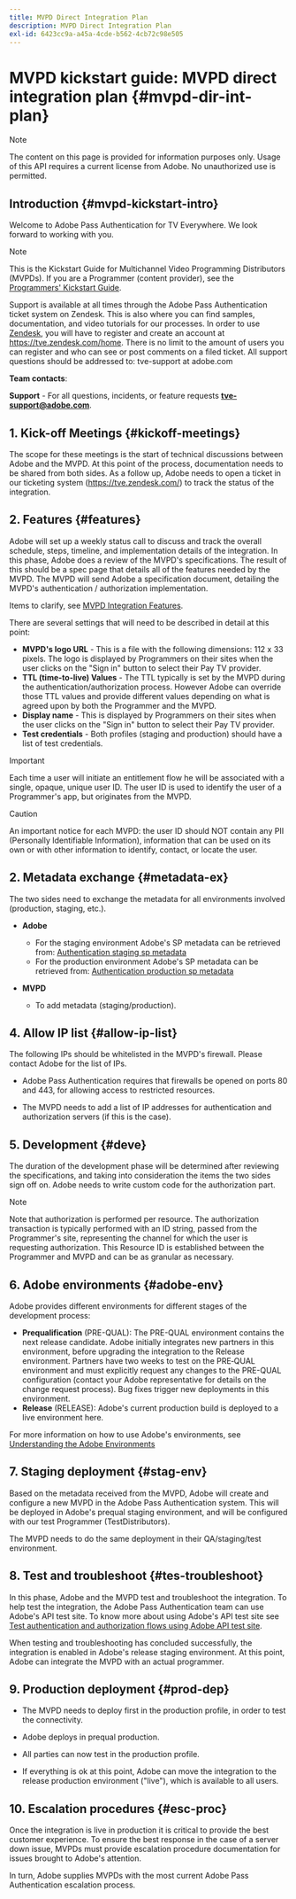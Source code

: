 ```yaml
---
title: MVPD Direct Integration Plan
description: MVPD Direct Integration Plan
exl-id: 6423cc9a-a45a-4cde-b562-4cb72c98e505
---
```

# MVPD kickstart guide: MVPD direct integration plan {#mvpd-dir-int-plan}

>[!NOTE]
>
>The content on this page is provided for information purposes only. Usage of this API requires a current license from Adobe. No unauthorized use is permitted.

## Introduction {#mvpd-kickstart-intro}

Welcome to Adobe Pass Authentication for TV Everywhere.  We look forward to working with you.

>[!NOTE]
>
>This is the Kickstart Guide for Multichannel Video Programming Distributors (MVPDs). If you are a Programmer (content provider), see the [Programmers' Kickstart Guide](/help/authentication/kickstart/programmer-kickstart-guide.md).  

Support is available at all times through the Adobe Pass Authentication ticket system on Zendesk. This is also where you can find samples, documentation, and video tutorials for our processes. In order to use [Zendesk](https://adobeprimetime.zendesk.com/), you will have to register and create an account at https://tve.zendesk.com/home. There is no limit to the amount of users you can register and who can see or post comments on a filed ticket. All support questions should be addressed to: tve-support at adobe.com
 
**Team contacts**:

**Support** - For all questions, incidents, or feature requests **tve-support@adobe.com**.

## 1. Kick-off Meetings {#kickoff-meetings}

The scope for these meetings is the start of technical discussions between Adobe and the MVPD. At this point of the process, documentation needs to be shared from both sides. As a follow up, Adobe needs to open a ticket in our ticketing system (https://tve.zendesk.com/) to track the status of the integration. 

## 2. Features {#features}

Adobe will set up a weekly status call to discuss and track the overall schedule, steps, timeline, and implementation details of the integration. In this phase, Adobe does a review of the MVPD's specifications. The result of this should be a spec page that details all of the features needed by the MVPD. The MVPD will send Adobe a specification document, detailing the MVPD's authentication / authorization implementation.
 
Items to clarify, see [MVPD Integration Features](/help/authentication/integration-guide-mvpds/mvpd-integr-features.md).
 
There are several settings that will need to be described in detail at this point:

* **MVPD's logo URL** - This is a file with the following dimensions: 112 x 33 pixels. The logo is displayed by Programmers on their sites when the user clicks on the "Sign in" button to select their Pay TV provider. 
* **TTL (time-to-live) Values** - The TTL typically is set by the MVPD during the authentication/authorization process. However Adobe can override those TTL values and provide different values depending on what is agreed upon by both the Programmer and the MVPD. 
* **Display name** - This is displayed by Programmers on their sites when the user clicks on the "Sign in" button to select their Pay TV provider. 
* **Test credentials** - Both profiles (staging and production) should have a list of test credentials.

>[!IMPORTANT]
>
>Each time a user will initiate an entitlement flow he will be associated with a single, opaque, unique user ID.  The user ID is used to identify the user of a Programmer's app, but originates from the MVPD.

>[!CAUTION]
>
>An important notice for each MVPD: the user ID should NOT contain any PII (Personally Identifiable Information), information that can be used on its own or with other information to identify, contact, or locate the user.

## 2. Metadata exchange {#metadata-ex}

The two sides need to exchange the metadata for all environments involved (production, staging, etc.).

*   **Adobe** 
    * For the staging environment Adobe's SP metadata can be retrieved from: [Authentication staging sp metadata](https://sp.auth-staging.adobe.com/sp/metadata)
    * For the production environment Adobe's SP metadata can be retrieved from: [Authentication production sp metadata](https://sp.auth.adobe.com/sp/metadata)

*   **MVPD**
    * To add metadata (staging/production).

## 4. Allow IP list {#allow-ip-list}

The following IPs should be whitelisted in the MVPD's firewall. Please contact Adobe for the list of IPs. 

*   Adobe Pass Authentication requires that firewalls be opened on ports 80 and 443, for allowing access to restricted resources. 

*   The MVPD needs to add a list of IP addresses for authentication and authorization servers (if this is the case).

## 5. Development {#deve}

The duration of the development phase will be determined after reviewing the specifications, and taking into consideration the items the two sides sign off on. Adobe needs to write custom code for the authorization part. 

>[!NOTE]
>
>Note that authorization is performed per resource. The authorization transaction is typically performed with an ID string, passed from the Programmer's site, representing the channel for which the user is requesting authorization. This Resource ID is established between the Programmer and MVPD and can be as granular as necessary.

## 6. Adobe environments {#adobe-env}

Adobe provides different environments for different stages of the development process:

* **Prequalification** (PRE-QUAL): The PRE-QUAL environment contains the next release candidate. Adobe initially integrates new partners in this environment, before upgrading the integration to the Release environment. Partners have two weeks to test on the PRE‐QUAL environment and must explicitly request any changes to the PRE-QUAL configuration (contact your Adobe representative for details on the change request process). Bug fixes trigger new deployments in this environment.
* **Release** (RELEASE): Adobe's current production build is deployed to a live environment here. 

For more information on how to use Adobe's environments, see [Understanding the Adobe Environments](/help/authentication/notes-technical/understanding-the-adobe-environments.md)

## 7. Staging deployment {#stag-env}

Based on the metadata received from the MVPD, Adobe will create and configure a new MVPD in the Adobe Pass Authentication system. This will be deployed in Adobe's prequal staging environment, and will be configured with our test Programmer (TestDistributors). 
 
The MVPD needs to do the same deployment in their QA/staging/test environment.

## 8. Test and troubleshoot {#tes-troubleshoot}

In this phase, Adobe and the MVPD test and troubleshoot the integration. To help test the integration, the Adobe Pass Authentication team can use Adobe's API test site. To know more about using Adobe's API test site see [Test authentication and authorization flows using Adobe API test site](/help/authentication/notes-technical/test-authn-authz-flows-using-adobes-api-test-site.md). 

When testing and troubleshooting has concluded successfully, the integration is enabled in Adobe's release staging environment. At this point, Adobe can integrate the MVPD with an actual programmer. 

## 9. Production deployment {#prod-dep}

*   The MVPD needs to deploy first in the production profile, in order to test the connectivity. 

*   Adobe deploys in prequal production. 

*   All parties can now test in the production profile. 

*   If everything is ok at this point, Adobe can move the integration to the release production environment ("live"), which is available to all users.

## 10. Escalation procedures {#esc-proc}

Once the integration is live in production it is critical to provide the best customer experience. To ensure the best response in the case of a server down issue, MVPDs must provide escalation procedure documentation for issues brought to Adobe's attention. 

In turn, Adobe supplies MVPDs with the most current Adobe Pass Authentication escalation process.


<!--- [!RELATEDINFORMATION]
>
>* [Programmer Kickstart Guide](/help/authentication/programmer-kickstart-guide.md)
>* [MVPD Integration Guide](/help/authentication/mvpd-integr-features.md)
-->
